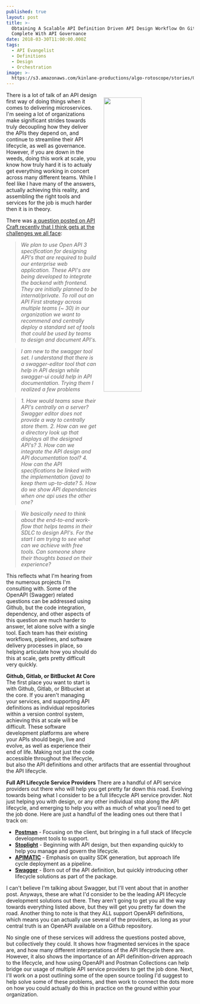 ```yaml
---
published: true
layout: post
title: >-
  Obtaining A Scalable API Definition Driven API Design Workflow On Github
  Complete With API Governance
date: 2018-03-30T11:00:00.000Z
tags:
  - API Evangelist
  - Definitions
  - Design
  - Orchestration
image: >-
  https://s3.amazonaws.com/kinlane-productions/algo-rotoscope/stories/G0520270_blue_circuit.jpg
---
```

<p><img src="{{ page.image }}" width="45%" align="right" style="padding: 15px;" /></p>There is a lot of talk of an API design first way of doing things when it comes to delivering microservices. I'm seeing a lot of organizations make significant strides towards truly decoupling how they deliver the APIs they depend on, and continue to streamline their API lifecycle, as well as governance. However, if you are down in the weeds, doing this work at scale, you know how truly hard it is to actualy get everything working in concert across many different teams. While I feel like I have many of the answers, actually achieving this reality, and assembling the right tools and services for the job is much harder then it is in theory.

There was [a question posted on API Craft recently that I think gets at the challenges we all face](https://groups.google.com/forum/#!topic/api-craft/H3tpTPJnoZQ):

> _We plan to use Open API 3 specification for designing API's that are required to build our enterprise web application. These API's are being developed to integrate the backend with frontend. They are initially planned to be internal/private. To roll out an API First strategy across multiple teams (~ 30) in our organization we want to recommend and centrally deploy a standard set of tools that could be used by teams to design and document API's._

> _I am new to the swagger tool set. I understand that there is a swagger-editor tool that can help in API design while swagger-ui could help in API documentation. Trying them I realized a few problems_

> _1. How would teams save their API's centrally on a server? Swagger editor does not provide a way to centrally store them._
> _2. How can we get a directory look up that displays all the designed API's?_
> _3. How can we integrate the API design and API documentation tool?_
> _4. How can the API specifications be linked with the implementation (java) to keep them up-to-date?_
> _5. How do we show API dependencies when one api uses the other one?_

> _We basically need to think about the end-to-end work-flow that helps teams in their SDLC to design API's. For the start I am trying to see what can we achieve with free tools. Can someone share their thoughts based on their experience?_

This reflects what I'm hearing from the numerous projects I'm consulting with. Some of the OpenAPI (Swagger) related questions can be addressed using Github, but the code integration, dependency, and other aspects of this question are much harder to answer, let alone solve with a single tool. Each team has their existing workflows, pipelines, and software delivery processes in place, so helping articulate how you should do this at scale, gets pretty difficult very quickly.

**Github, Gitlab, or BitBucket At Core**
The first place you want to start is with Github, Gitlab, or Bitbucket at the core. If you aren't managing your services, and supporting API definitions as individual repositories within a version control system, achieving this at scale will be difficult. These software development platforms are where your APIs should begin, live and evolve, as well as experience their end of life. Making not just the code accessible throughout the lifecycle, but also the API definitions and other artifacts that are essential throughout the API lifecycle.

**Full API Lifecycle Service Providers**
There are a handful of API service providers out there who will help you get pretty far down this road. Evolving towards being what I consider to be a full lifecycle API service provider. Not just helping you with design, or any other individual stop along the API lifecycle, and emerging to help you with as much of what you'll need to get the job done. Here are just a handful of the leading ones out there that I track on:

- [**Postman**](https://www.getpostman.com/) - Focusing on the client, but bringing in a full stack of lifecycle development tools to support.
- [**Stoplight**](https://stoplight.io/) - Beginning with API design, but then expanding quickly to help you manage and govern the lifecycle.
- [**APIMATIC**](https://apimatic.io/) - Emphasis on quality SDK generation, but approach life cycle deployment as a pipeline.
- [**Swagger**](https://swagger.io/) - Born out of the API definition, but quickly introducing other lifecycle solutions as part of the package.

I can't believe I'm talking about Swagger, but I'll vent about that in another post. Anyways, these are what I'd consider to be the leading API lifecycle development solutions out there. They aren't going to get you all the way towards everything listed above, but they will get you pretty far down the road. Another thing to note is that they ALL support OpenAPI definitions, which means you can actually use several of the providers, as long as your central truth is an OpenAPI available on a Github repository.

No single one of these services will address the questions posted above, but collectively they could. It shows how fragmented services in the space are, and how many different interpretations of the API lifecycle there are. However, it also shows the importance of an API definition-driven approach to the lifecycle, and how using OpenAPI and Postman Collections can help bridge our usage of multiple API service providers to get the job done. Next, I'll work on a post outlining some of the open source tooling I'd suggest to help solve some of these problems, and then work to connect the dots more on how you could actually do this in practice on the ground within your organization.
